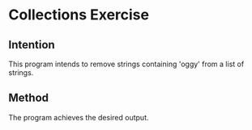 # Collections Exercise

## Intention

This program intends to remove strings containing 'oggy' from a list of strings.

## Method

The program achieves the desired output.
